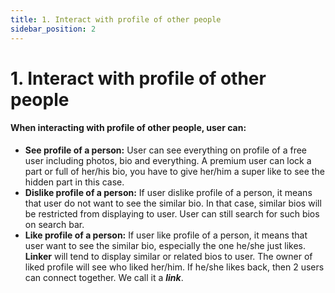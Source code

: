```yaml
---
title: 1. Interact with profile of other people
sidebar_position: 2
---
```


# 1. Interact with profile of other people

<h4>When interacting with profile of other people, user can:</h4>

- **See profile of a person:** User can see everything on profile of a free user including photos, bio and everything. A premium user can lock a part or full of her/his bio, you have to give her/him a super like to see the hidden part in this case. 
- **Dislike profile of a person:** If user dislike profile of a person, it means that user do not want to see the similar bio. In that case, similar bios will be restricted from displaying to user. User can still search for such bios on search bar.
- **Like profile of a person:** If user like profile of a person, it means that user want to see the similar bio, especially the one he/she just likes. **Linker** will tend to display similar or related bios to user. The owner of liked profile will see who liked her/him. If he/she likes back, then 2 users can connect together. We call it a ***link***.